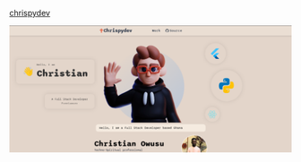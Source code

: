 [chrispydev](http://chrisstarcompany.live)

![chrispydev website image](./Screenshot_20240220_201307.png)
